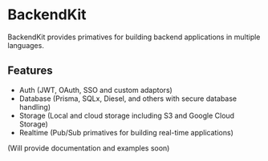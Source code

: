 # BackendKit

BackendKit provides primatives for building backend applications in multiple languages.

## Features

- Auth (JWT, OAuth, SSO and custom adaptors)
- Database (Prisma, SQLx, Diesel, and others with secure database handling)
- Storage (Local and cloud storage including S3 and Google Cloud Storage)
- Realtime (Pub/Sub primatives for building real-time applications)

(Will provide documentation and examples soon)
